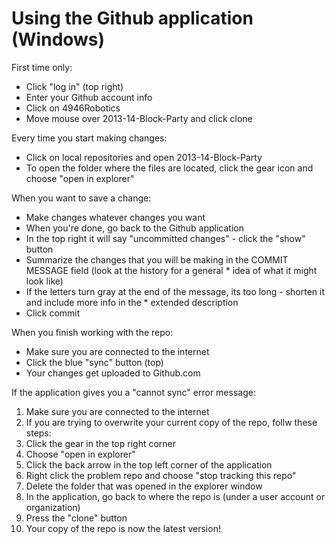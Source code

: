 Using the Github application (Windows)
======================================

First time only:
* Click "log in" (top right)
* Enter your Github account info
* Click on 4946Robotics
* Move mouse over 2013-14-Block-Party and click clone

Every time you start making changes:
* Click on local repositories and open 2013-14-Block-Party
* To open the folder where the files are located, click the gear icon and choose "open in explorer"

When you want to save a change:
* Make changes whatever changes you want
* When you're done, go back to the Github application
* In the top right it will say "uncommitted changes" - click the "show" button
* Summarize the changes that you will be making in the COMMIT MESSAGE field (look at the history for a general * idea of what it might look like)
* If the letters turn gray at the end of the message, its too long - shorten it and include more info in the * extended description
* Click commit

When you finish working with the repo:
* Make sure you are connected to the internet
* Click the blue "sync" button (top)
* Your changes get uploaded to Github.com

If the application gives you a "cannot sync" error message:
 1. Make sure you are connected to the internet
 2. If you are trying to overwrite your current copy of the repo, follw these steps:
   1. Click the gear in the top right corner
   2. Choose "open in explorer"
   3. Click the back arrow in the top left corner of the application
   4. Right click the problem repo and choose "stop tracking this repo"
   5. Delete the folder that was opened in the explorer window
   6. In the application, go back to where the repo is (under a user account or organization)
   7. Press the "clone" button
   8. Your copy of the repo is now the latest version!
